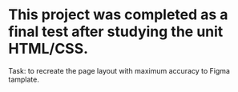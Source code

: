 # This project was completed as a final test after studying the unit HTML/CSS.
Task: to recreate the page layout with maximum accuracy to Figma tamplate.
